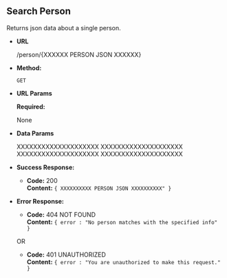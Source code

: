 **Search Person**
----
  Returns json data about a single person.

* **URL**

  /person/{XXXXXX PERSON JSON XXXXXX}

* **Method:**

  `GET`
  
*  **URL Params**

   **Required:**
 
   None

* **Data Params**

   XXXXXXXXXXXXXXXXXXXX
   XXXXXXXXXXXXXXXXXXXX
   XXXXXXXXXXXXXXXXXXXX
   XXXXXXXXXXXXXXXXXXXX


* **Success Response:**

  * **Code:** 200 <br />
    **Content:** `{ XXXXXXXXXX PERSON JSON XXXXXXXXXX" }`
 
* **Error Response:**

  * **Code:** 404 NOT FOUND <br />
    **Content:** `{ error : "No person matches with the specified info" }`

  OR

  * **Code:** 401 UNAUTHORIZED <br />
    **Content:** `{ error : "You are unauthorized to make this request." }`

